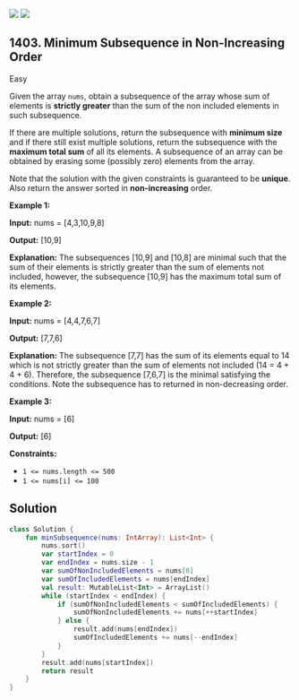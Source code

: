 [![](https://img.shields.io/github/stars/javadev/LeetCode-in-Kotlin?label=Stars&style=flat-square)](https://github.com/javadev/LeetCode-in-Kotlin)
[![](https://img.shields.io/github/forks/javadev/LeetCode-in-Kotlin?label=Fork%20me%20on%20GitHub%20&style=flat-square)](https://github.com/javadev/LeetCode-in-Kotlin/fork)

## 1403\. Minimum Subsequence in Non-Increasing Order

Easy

Given the array `nums`, obtain a subsequence of the array whose sum of elements is **strictly greater** than the sum of the non included elements in such subsequence.

If there are multiple solutions, return the subsequence with **minimum size** and if there still exist multiple solutions, return the subsequence with the **maximum total sum** of all its elements. A subsequence of an array can be obtained by erasing some (possibly zero) elements from the array.

Note that the solution with the given constraints is guaranteed to be **unique**. Also return the answer sorted in **non-increasing** order.

**Example 1:**

**Input:** nums = [4,3,10,9,8]

**Output:** [10,9]

**Explanation:** The subsequences [10,9] and [10,8] are minimal such that the sum of their elements is strictly greater than the sum of elements not included, however, the subsequence [10,9] has the maximum total sum of its elements.

**Example 2:**

**Input:** nums = [4,4,7,6,7]

**Output:** [7,7,6]

**Explanation:** The subsequence [7,7] has the sum of its elements equal to 14 which is not strictly greater than the sum of elements not included (14 = 4 + 4 + 6). Therefore, the subsequence [7,6,7] is the minimal satisfying the conditions. Note the subsequence has to returned in non-decreasing order.

**Example 3:**

**Input:** nums = [6]

**Output:** [6]

**Constraints:**

*   `1 <= nums.length <= 500`
*   `1 <= nums[i] <= 100`

## Solution

```kotlin
class Solution {
    fun minSubsequence(nums: IntArray): List<Int> {
        nums.sort()
        var startIndex = 0
        var endIndex = nums.size - 1
        var sumOfNonIncludedElements = nums[0]
        var sumOfIncludedElements = nums[endIndex]
        val result: MutableList<Int> = ArrayList()
        while (startIndex < endIndex) {
            if (sumOfNonIncludedElements < sumOfIncludedElements) {
                sumOfNonIncludedElements += nums[++startIndex]
            } else {
                result.add(nums[endIndex])
                sumOfIncludedElements += nums[--endIndex]
            }
        }
        result.add(nums[startIndex])
        return result
    }
}
```